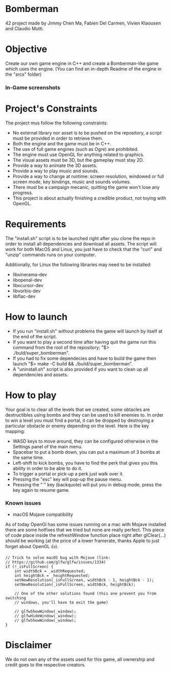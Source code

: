 # Bomberman
42 project made by Jimmy Chen Ma, Fabien Del Carmen, Vivien Klaousen and Claudio Mutti.

# Objective
Create our own game engine in C++ and create a Bomberman-like game which uses the engine.
(You can find an in-depth Readme of the engine in the "srcs" folder)

### In-Game screenshots


# Project's Constraints
The project mus follow the following constraints:
- No external library nor asset is to be pushed on the repository, a script must be provided in order to retrieve them.
- Both the engine and the game must be in C++.
- The use of full game engines (such as Ogre) are prohibited.
- The engine must use OpenGL for anything related to graphics.
- The visual assets must be 3D, but the gameplay must stay 2D.
- Provide a way to animate the 3D assets.
- Provide a way to play music and sounds.
- Provide a way to change at runtime: screen resolution, windowed or full screen mode, key bindings, music and sounds volumes.
- There must be a campaign mecanic, quitting the game won't lose any progress.
- This project is about actually finishing a credible product, not toying with OpenGL.

# Requirements
The "install.sh" script is to be launched right after you clone the repo in order to install all dependencies and download all assets.
The script will work for both MacOS and Linux, you just have to check that the "curl" and "unzip" commands runs on your computer.

Additionally, for Linux the following libraries may need to be installed:
* libxinerama-dev
* libopenal-dev
* libxcursor-dev
* libvorbis-dev
* libflac-dev

# How to launch
- If you run "install.sh" without problems the game will launch by itself at the end of the script.
- If you want to play a second time after having quit the game run this command from the root of the repository: "$> ./buld/super_bomberman".
- If you had to fix some dependecies and have to build the game then launch "$> make -C build  && ./build/super_bomberman".
- A "uninstall.sh" script is also provided if you want to clean up all dependencies and assets.

# How to play
Your goal is to clear all the levels that we created, some obtacles are destructibles using bombs and they can be used to kill enemies to. In order to win a level you must find a portal, it can be dropped by destroying a particular obstacle or enemy depending on the level.
Here is the key mapping:
- WASD keys to move around, they can be configured otherwise in the Settings panel of the main menu.
- Spacebar to put a bomb down, you can put a maximum of 3 bombs at the same time.
- Left-shift to kick bombs, you have to find the perk that gives you this ability in order to be able to do it.
- To trigger a portal or pick-up a perk just walk over it.
- Pressing the "esc" key will pop-up the pause menu.
- Pressing the "\`" key (backquote) will put you in debug mode, press the key again to resume game.

### Known issues
* macOS Mojave compatibility

As of today OpenGl has some issues running on a mac with Mojave installed there are some hotfixes that we tried but none are really perfect.
This piece of code place inside the refreshWindow function place right after glClear(...) should be working (at the price of a lower framerate, thanks Apple to just forget about OpenGL 👍).
```
// Trick to solve macOS bug with Mojave (link:
// https://github.com/glfw/glfw/issues/1334)
if (!_isFullScreen) {
    int widthBck = _widthRequested;
    int heightBck = _heightRequested;
    setNewResolution(_isFullScreen, widthBck - 1, heightBck - 1);
    setNewResolution(_isFullScreen, widthBck, heightBck);

    // One of the other solutions found (this one prevent you from switching
    // windows, you'll have to exit the game)

    // glfwShowWindow(_window);
    // glfwHideWindow(_window);
    // glfwShowWindow(_window);
}
```

# Disclaimer
We do not own any of the assets used for this game, all ownership and credit goes to the respective creators.
